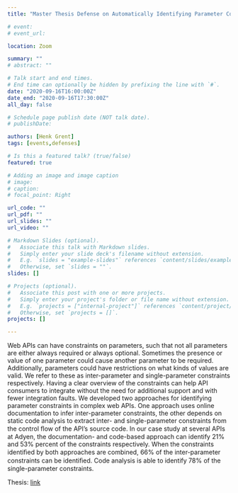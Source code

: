 ```yaml
---
title: "Master Thesis Defense on Automatically Identifying Parameter Constraints for Complex Web APIs: A Case Study at Adyen"

# event: 
# event_url: 

location: Zoom

summary: ""
# abstract: ""

# Talk start and end times.
# End time can optionally be hidden by prefixing the line with `#`.
date: "2020-09-16T16:00:00Z"
date_end: "2020-09-16T17:30:00Z"
all_day: false

# Schedule page publish date (NOT talk date).
# publishDate:

authors: [Henk Grent]
tags: [events,defenses]

# Is this a featured talk? (true/false)
featured: true

# Adding an image and image caption
# image:
# caption: 
# focal_point: Right

url_code: ""
url_pdf: ""
url_slides: ""
url_video: ""

# Markdown Slides (optional).
#   Associate this talk with Markdown slides.
#   Simply enter your slide deck's filename without extension.
#   E.g. `slides = "example-slides"` references `content/slides/example-slides.md`.
#   Otherwise, set `slides = ""`.
slides: []

# Projects (optional).
#   Associate this post with one or more projects.
#   Simply enter your project's folder or file name without extension.
#   E.g. `projects = ["internal-project"]` references `content/project/deep-learning/index.md`.
#   Otherwise, set `projects = []`.
projects: []

---
```



Web APIs can have constraints on parameters, such that not all parameters are either always required or always optional. Sometimes the presence or value of one parameter could cause another parameter to be required. Additionally, parameters could have restrictions on what kinds of values are valid. We refer to these as inter-parameter and single-parameter constraints respectively. Having a clear overview of the constraints can help API consumers to integrate without the need for additional support and with fewer integration faults.
We developed two approaches for identifying parameter constraints in complex web APIs. One approach uses online documentation to infer inter-parameter constraints, the other depends on static code analysis to extract inter- and single-parameter constraints from the control ﬂow of the API’s source code. In our case study at several APIs at Adyen, the documentation- and code-based approach can identify 21% and 53% percent of the constraints respectively. When the constraints identiﬁed by both approaches are combined, 66% of the inter-parameter constraints can be identiﬁed. Code analysis is able to identify 78% of the single-parameter constraints.

Thesis: [link](http://resolver.tudelft.nl/uuid:672634ec-53ee-4ebd-a1f0-c958c646a261)

